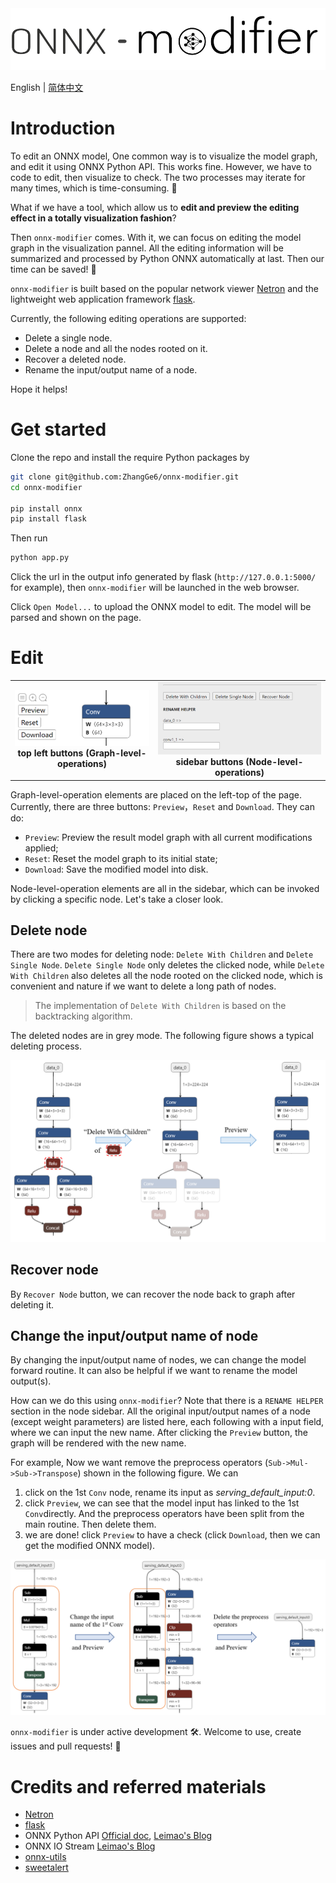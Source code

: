 <img src="./docs/onnx_modifier_logo_1.png" style="zoom: 60%;" />

English | [简体中文](readme_zh-CN.md)

# Introduction

To edit an ONNX model, One common way is to visualize the model graph, and edit it using ONNX Python API. This works fine. However, we have to code to edit, then visualize to check. The two processes may iterate for many times, which is time-consuming. :wave: 

What if we have a tool, which allow us to **edit and preview the editing effect in a totally visualization fashion**? 

Then `onnx-modifier` comes. With it, we can focus on editing the model graph in the visualization pannel. All the editing information will be summarized and processed by Python ONNX automatically at last. Then our time can be saved! :rocket: 

`onnx-modifier` is built based on the popular network viewer [Netron](https://github.com/lutzroeder/netron) and the lightweight web application framework [flask](https://github.com/pallets/flask). 

Currently, the following editing operations are supported:

- Delete a single node.
- Delete a node and all the nodes rooted on it.
- Recover a deleted node.
- Rename the input/output name of a node.

Hope it helps!

# Get started 

Clone the repo and install the require Python packages by 

```bash
git clone git@github.com:ZhangGe6/onnx-modifier.git
cd onnx-modifier

pip install onnx
pip install flask
```

Then run

```bash
python app.py
```

Click the url in the output info generated by flask (`http://127.0.0.1:5000/` for example), then `onnx-modifier` will be launched in the web browser. 

Click `Open Model...` to upload the ONNX model to edit. The model will be parsed and shown on the page.

# Edit

<table>
    <tr>
        <td ><center><img src="./docs/top_left_buttons.png"> <b>top left buttons (Graph-level-operations)</b></center></td>
        <td ><center><img src="./docs/node_prop_buttos.png" ><b>sidebar buttons (Node-level-operations)</b></center></td>
    </tr>
</table>


Graph-level-operation elements are placed on the left-top of the page. Currently, there are three buttons: `Preview`，`Reset` and `Download`. They can do:

- `Preview`: Preview the result model graph with all current modifications applied;
- `Reset`: Reset the model graph to its initial state;
- `Download`: Save the modified model into disk.

Node-level-operation elements are all in the sidebar, which can be invoked by clicking a specific node. Let's take a closer look.

## Delete node

There are two modes for deleting node: `Delete With Children` and `Delete Single Node`. `Delete Single Node` only deletes the clicked node, while `Delete With Children` also deletes all the node rooted on the clicked node, which is convenient and nature if we want to delete a long path of nodes. 

> The implementation of `Delete With Children` is based on the backtracking algorithm.

The deleted nodes are in grey mode. The following figure shows a typical deleting process.

<img src="./docs/onnx_modifier_delete.png" style="zoom: 50%;" />

## Recover node

 By `Recover Node` button, we can recover the node back to graph after deleting it.

## Change the input/output name of node

By changing the input/output name of nodes, we can change the model forward routine. It can also be helpful if we want to rename the model output(s). 

How can we do this using `onnx-modifier`? Note that there is a `RENAME HELPER` section in the node sidebar. All the original input/output names of a node (except weight parameters) are listed here, each following with a input field, where we can input the new name. After clicking  the `Preview` button, the graph will be rendered with the new name. 

For example,  Now we want remove the preprocess operators (`Sub->Mul->Sub->Transpose`) shown in the following figure. We can

1. click on the 1st `Conv` node, rename its input as *serving_default_input:0*.
2. click `Preview`, we can see that the model input has linked to the 1st `Conv`directly. And  the preprocess operators have been split from the main routine. Then delete them. 
3. we are done! click `Preview` to have a check (click `Download`, then we can get the modified ONNX model).

<img src="./docs/rename_node_io.png" alt="rename_node_io" style="zoom:60%;" />



`onnx-modifier` is under active development :hammer_and_wrench:. Welcome to use, create issues and pull requests! 🥰

# Credits and referred materials
- [Netron](https://github.com/lutzroeder/netron)
- [flask](https://github.com/pallets/flask)
- ONNX Python API [Official doc](https://github.com/onnx/onnx/blob/main/docs/PythonAPIOverview.md), [Leimao's Blog](https://leimao.github.io/blog/ONNX-Python-API/)
- ONNX IO Stream  [Leimao's Blog](https://leimao.github.io/blog/ONNX-IO-Stream/)
- [onnx-utils](https://github.com/saurabh-shandilya/onnx-utils)
- [sweetalert](https://github.com/t4t5/sweetalert)

